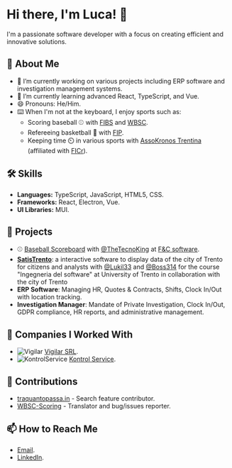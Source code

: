 # Hi there, I'm Luca! 👋

I'm a passionate software developer with a focus on creating efficient and innovative solutions.

## 🚀 About Me
- 🔭 I’m currently working on various projects including ERP software and investigation management systems.
- 🌱 I’m currently learning advanced React, TypeScript, and Vue.
- 😄 Pronouns: He/Him.
- ⌨️ When I'm not at the keyboard, I enjoy sports such as:
  - Scoring baseball ⚾ with [FIBS](https://www.fibs.it/it) and [WBSC](https://www.wbsc.org/).
  - Refereeing basketball 🏀 with [FIP](https://fip.it/).
  - Keeping time ⏲️ in various sports with [AssoKronos Trentina](https://www.assokronos.it) (affiliated with [FICr](https://www.ficr.it)).

## 🛠️ Skills
- **Languages:** TypeScript, JavaScript, HTML5, CSS.
- **Frameworks:** React, Electron, Vue.
- **UI Libraries:** MUI.

## 💼 Projects
- ⚾ [Baseball Scoreboard](https://github.com/fc-softwares/baseball-scoreboard) with [@TheTecnoKing](https://github.com/thetecnoking) at [F&C software](https://github.com/fc-softwares).
- [**SatisTrento**](https://github.com/lucafano04/progettoComune): a interactive software to display data of the city of Trento for citizens and analysts with [@Lukil33](https://github.com/Lukil33) and [@Boss314](https://github.com/Boss314) for the course "Ingegneria del software" at University of Trento in collaboration with the city of Trento 
- **ERP Software**: Managing HR, Quotes & Contracts, Shifts, Clock In/Out with location tracking.
- **Investigation Manager**: Mandate of Private Investigation, Clock In/Out, GDPR compliance, HR reports, and administrative management.

## 🏢 Companies I Worked With
- ![Vigilar](https://www.vigilar.it/wp-content/uploads/2020/10/logo_vigilar.jpg) [Vigilar SRL](https://www.vigilar.it).
- ![KontrolService](https://www.kontrolservice.it/wp-content/uploads/2017/10/ks.jpg) [Kontrol Service](https://www.kontrolservice.it).

## 🌟 Contributions
- [traquantopassa.in](https://github.com/matteocontrini/traquantopassa) - Search feature contributor.
- [WBSC-Scoring](https://github.com/AloisSeckar/WBSC-Scoring) - Translator and bug/issues reporter.

## 📫 How to Reach Me
- [Email](mailto:luca@fc-software.it).
- [LinkedIn](https://www.linkedin.com/in/luca-facchini-it/).
